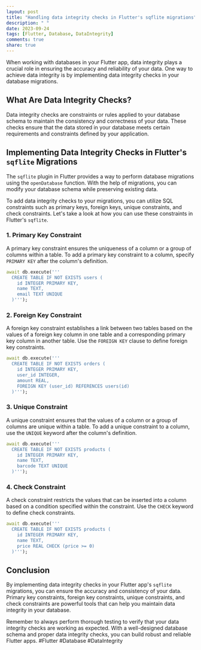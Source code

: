 ```yaml
---
layout: post
title: "Handling data integrity checks in Flutter's sqflite migrations"
description: " "
date: 2023-09-24
tags: [Flutter, Database, DataIntegrity]
comments: true
share: true
---
```


When working with databases in your Flutter app, data integrity plays a crucial role in ensuring the accuracy and reliability of your data. One way to achieve data integrity is by implementing data integrity checks in your database migrations.

## What Are Data Integrity Checks?

Data integrity checks are constraints or rules applied to your database schema to maintain the consistency and correctness of your data. These checks ensure that the data stored in your database meets certain requirements and constraints defined by your application.

## Implementing Data Integrity Checks in Flutter's `sqflite` Migrations

The `sqflite` plugin in Flutter provides a way to perform database migrations using the `openDatabase` function. With the help of migrations, you can modify your database schema while preserving existing data.

To add data integrity checks to your migrations, you can utilize SQL constraints such as primary keys, foreign keys, unique constraints, and check constraints. Let's take a look at how you can use these constraints in Flutter's `sqflite`.

### 1. Primary Key Constraint

A primary key constraint ensures the uniqueness of a column or a group of columns within a table. To add a primary key constraint to a column, specify `PRIMARY KEY` after the column's definition.

```dart
await db.execute('''
  CREATE TABLE IF NOT EXISTS users (
    id INTEGER PRIMARY KEY,
    name TEXT,
    email TEXT UNIQUE
  )''');
```

### 2. Foreign Key Constraint

A foreign key constraint establishes a link between two tables based on the values of a foreign key column in one table and a corresponding primary key column in another table. Use the `FOREIGN KEY` clause to define foreign key constraints.

```dart
await db.execute('''
  CREATE TABLE IF NOT EXISTS orders (
    id INTEGER PRIMARY KEY,
    user_id INTEGER,
    amount REAL,
    FOREIGN KEY (user_id) REFERENCES users(id)
  )''');
```

### 3. Unique Constraint

A unique constraint ensures that the values of a column or a group of columns are unique within a table. To add a unique constraint to a column, use the `UNIQUE` keyword after the column's definition.

```dart
await db.execute('''
  CREATE TABLE IF NOT EXISTS products (
    id INTEGER PRIMARY KEY,
    name TEXT,
    barcode TEXT UNIQUE
  )''');
```

### 4. Check Constraint

A check constraint restricts the values that can be inserted into a column based on a condition specified within the constraint. Use the `CHECK` keyword to define check constraints.

```dart
await db.execute('''
  CREATE TABLE IF NOT EXISTS products (
    id INTEGER PRIMARY KEY,
    name TEXT,
    price REAL CHECK (price >= 0)
  )''');
```

## Conclusion

By implementing data integrity checks in your Flutter app's `sqflite` migrations, you can ensure the accuracy and consistency of your data. Primary key constraints, foreign key constraints, unique constraints, and check constraints are powerful tools that can help you maintain data integrity in your database.

Remember to always perform thorough testing to verify that your data integrity checks are working as expected. With a well-designed database schema and proper data integrity checks, you can build robust and reliable Flutter apps. #Flutter #Database #DataIntegrity